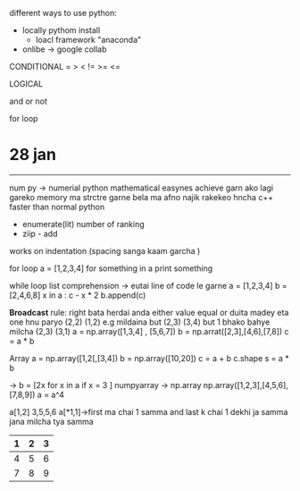 different ways to use python:

- locally pythom install
  - loacl framework "anaconda"
- onlibe -> google collab

CONDITIONAL
 = > <
!= >= <=

LOGICAL

and or not

for loop

# 28 jan

---


num py -> numerial python
mathematical easynes achieve garn ako lagi gareko
memory ma strctre garne bela ma afno najik rakekeo hncha
c++
faster than normal python

- enumerate(lit) number of ranking
- ziip - add

works on indentation (spacing sanga kaam garcha )

for loop
a = [1,2,3,4]
for something in a
print something

while loop
list comprehension -> eutai line of code le garne 
a = [1,2,3,4]
b = [2,4,6,8]
x in a :
c - x * 2
b.append(c)

**Broadcast**
rule: right bata herdai anda either value equal or duita madey eta one hnu paryo
(2,2)
(1,2)
e.g mildaina but
(2,3)
(3,4)
but 1 bhako bahye milcha
(2,3)
(3,1)
a = np.array([1,3,4] , [5,6,7])
b = np.arrat([2,3],[4,6],[7,8])
c = a * b

Array
a = np.array([1,2[,[3,4])
b = np.array([10,20])
c = a + b
c.shape
s = a * b

-> b = [2x for x in a if x = 3 ]
 numpyarray -> np.array
np.array([1,2,3],[4,5,6],[7,8,9])
a = a^4

a[1,2] 3,5,5,6
a[*1,1]->first ma chai 1 samma and last k chai 1 dekhi ja samma jana milcha tya samma 

| 1 | 2 | 3 |
| - | - | - |
| 4 | 5 | 6 |
| 7 | 8 | 9 |
